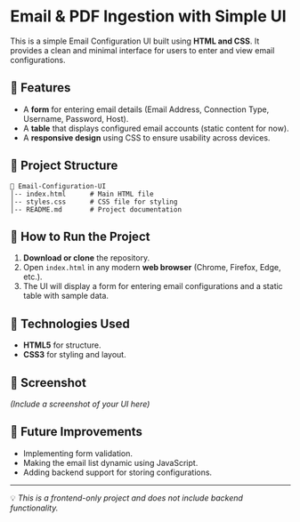 #  Email & PDF Ingestion with Simple UI

This is a simple Email Configuration UI built using **HTML and CSS**. It provides a clean and minimal interface for users to enter and view email configurations.

## 📌 Features

- A **form** for entering email details (Email Address, Connection Type, Username, Password, Host).
- A **table** that displays configured email accounts (static content for now).
- A **responsive design** using CSS to ensure usability across devices.

## 📂 Project Structure

```
📁 Email-Configuration-UI
│-- index.html      # Main HTML file
│-- styles.css      # CSS file for styling
│-- README.md       # Project documentation
```

## 📜 How to Run the Project

1. **Download or clone** the repository.
2. Open `index.html` in any modern **web browser** (Chrome, Firefox, Edge, etc.).
3. The UI will display a form for entering email configurations and a static table with sample data.

## 🎨 Technologies Used

- **HTML5** for structure.
- **CSS3** for styling and layout.

## 📸 Screenshot

&#x20;*(Include a screenshot of your UI here)*

## 🚀 Future Improvements

- Implementing form validation.
- Making the email list dynamic using JavaScript.
- Adding backend support for storing configurations.

---

💡 *This is a frontend-only project and does not include backend functionality.*

